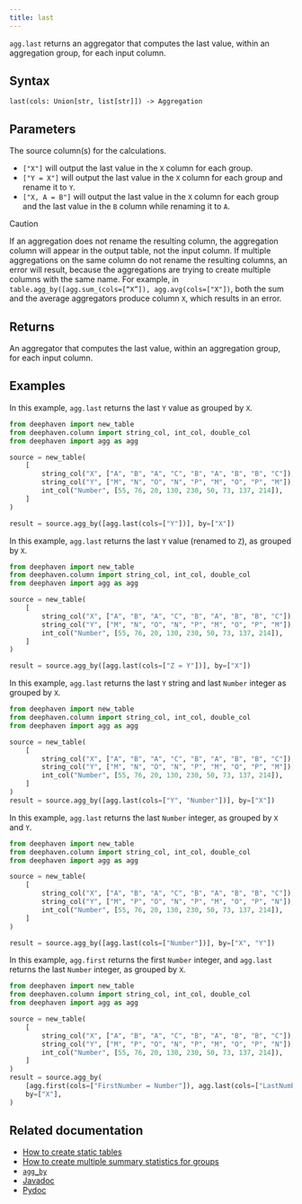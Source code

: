 ```yaml
---
title: last
---
```


`agg.last` returns an aggregator that computes the last value, within an aggregation group, for each input column.

## Syntax

```
last(cols: Union[str, list[str]]) -> Aggregation
```

## Parameters

<ParamTable>
<Param name="cols" type="Union[str, list[str]]">

The source column(s) for the calculations.

- `["X"]` will output the last value in the `X` column for each group.
- `["Y = X"]` will output the last value in the `X` column for each group and rename it to `Y`.
- `["X, A = B"]` will output the last value in the `X` column for each group and the last value in the `B` column while renaming it to `A`.

</Param>
</ParamTable>

> [!CAUTION]
> If an aggregation does not rename the resulting column, the aggregation column will appear in the output table, not the input column. If multiple aggregations on the same column do not rename the resulting columns, an error will result, because the aggregations are trying to create multiple columns with the same name. For example, in `table.agg_by([agg.sum_(cols=[“X”]), agg.avg(cols=["X"])`, both the sum and the average aggregators produce column `X`, which results in an error.

## Returns

An aggregator that computes the last value, within an aggregation group, for each input column.

## Examples

In this example, `agg.last` returns the last `Y` value as grouped by `X`.

```python order=source,result
from deephaven import new_table
from deephaven.column import string_col, int_col, double_col
from deephaven import agg as agg

source = new_table(
    [
        string_col("X", ["A", "B", "A", "C", "B", "A", "B", "B", "C"]),
        string_col("Y", ["M", "N", "O", "N", "P", "M", "O", "P", "M"]),
        int_col("Number", [55, 76, 20, 130, 230, 50, 73, 137, 214]),
    ]
)

result = source.agg_by([agg.last(cols=["Y"])], by=["X"])
```

In this example, `agg.last` returns the last `Y` value (renamed to `Z`), as grouped by `X`.

```python order=source,result
from deephaven import new_table
from deephaven.column import string_col, int_col, double_col
from deephaven import agg as agg

source = new_table(
    [
        string_col("X", ["A", "B", "A", "C", "B", "A", "B", "B", "C"]),
        string_col("Y", ["M", "N", "O", "N", "P", "M", "O", "P", "M"]),
        int_col("Number", [55, 76, 20, 130, 230, 50, 73, 137, 214]),
    ]
)

result = source.agg_by([agg.last(cols=["Z = Y"])], by=["X"])
```

In this example, `agg.last` returns the last `Y` string and last `Number` integer as grouped by `X`.

```python order=source,result
from deephaven import new_table
from deephaven.column import string_col, int_col, double_col
from deephaven import agg as agg

source = new_table(
    [
        string_col("X", ["A", "B", "A", "C", "B", "A", "B", "B", "C"]),
        string_col("Y", ["M", "N", "O", "N", "P", "M", "O", "P", "M"]),
        int_col("Number", [55, 76, 20, 130, 230, 50, 73, 137, 214]),
    ]
)
result = source.agg_by([agg.last(cols=["Y", "Number"])], by=["X"])
```

In this example, `agg.last` returns the last `Number` integer, as grouped by `X` and `Y`.

```python order=source,result
from deephaven import new_table
from deephaven.column import string_col, int_col, double_col
from deephaven import agg as agg

source = new_table(
    [
        string_col("X", ["A", "B", "A", "C", "B", "A", "B", "B", "C"]),
        string_col("Y", ["M", "P", "O", "N", "P", "M", "O", "P", "N"]),
        int_col("Number", [55, 76, 20, 130, 230, 50, 73, 137, 214]),
    ]
)

result = source.agg_by([agg.last(cols=["Number"])], by=["X", "Y"])
```

In this example, `agg.first` returns the first `Number` integer, and `agg.last` returns the last `Number` integer, as grouped by `X`.

```python order=source,result
from deephaven import new_table
from deephaven.column import string_col, int_col, double_col
from deephaven import agg as agg

source = new_table(
    [
        string_col("X", ["A", "B", "A", "C", "B", "A", "B", "B", "C"]),
        string_col("Y", ["M", "P", "O", "N", "P", "M", "O", "P", "N"]),
        int_col("Number", [55, 76, 20, 130, 230, 50, 73, 137, 214]),
    ]
)
result = source.agg_by(
    [agg.first(cols=["FirstNumber = Number"]), agg.last(cols=["LastNumber = Number"])],
    by=["X"],
)
```

## Related documentation

- [How to create static tables](../../../how-to-guides/new-and-empty-table.md)
- [How to create multiple summary statistics for groups](../../../how-to-guides/combined-aggregations.md)
- [`agg_by`](./aggBy.md)
- [Javadoc](https://deephaven.io/core/javadoc/io/deephaven/api/agg/Aggregation.html#AggLast(java.lang.String...))
- [Pydoc](/core/pydoc/code/deephaven.agg.html#deephaven.agg.last)
